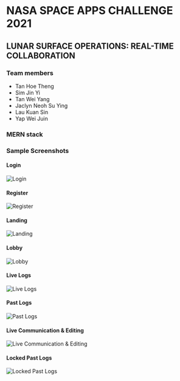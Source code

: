 # NASA SPACE APPS CHALLENGE 2021

## LUNAR SURFACE OPERATIONS: REAL-TIME COLLABORATION

### Team members

- Tan Hoe Theng
- Sim Jin Yi
- Tan Wei Yang
- Jaclyn Neoh Su Ying
- Lau Kuan Sin
- Yap Wei Juin

### MERN stack

### Sample Screenshots

#### Login

![Login](http://url/to/img.png)

#### Register

![Register](./Image/Register.png)

#### Landing

![Landing](http://url/to/img.png)

#### Lobby

![Lobby](http://url/to/img.png)

#### Live Logs

![Live Logs](http://url/to/img.png)

#### Past Logs

![Past Logs](http://url/to/img.png)

#### Live Communication & Editing

![Live Communication & Editing](http://url/to/img.png)

#### Locked Past Logs

![Locked Past Logs](http://url/to/img.png)
